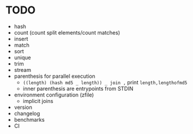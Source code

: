 # TODO
- hash
- count (count split elements/count matches)
- insert
- match
- sort
- unique
- trim
- stream
- parenthesis for parallel execution
  - `((length) (hash md5 _ length)) _ join ,` print `length,lengthofmd5`
  - inner parenthesis are entrypoints from STDIN
- environment configuration (zfile)
  - implicit joins
- version
- changelog
- benchmarks
- CI
